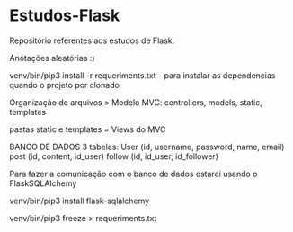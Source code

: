 # Estudos-Flask
Repositório referentes aos estudos de Flask.

Anotações aleatórias :)

venv/bin/pip3 install -r requeriments.txt - para instalar as dependencias quando o projeto por clonado

Organização de arquivos > Modelo MVC: controllers, models, static, templates

pastas static e templates = Views do MVC

BANCO DE DADOS
3 tabelas:
User (id, username, password, name, email)
post (id, content, id_user)
follow (id, id_user, id_follower)

Para fazer a comunicação com o banco de dados estarei usando o FlaskSQLAlchemy

venv/bin/pip3 install flask-sqlalchemy

venv/bin/pip3 freeze > requeriments.txt

